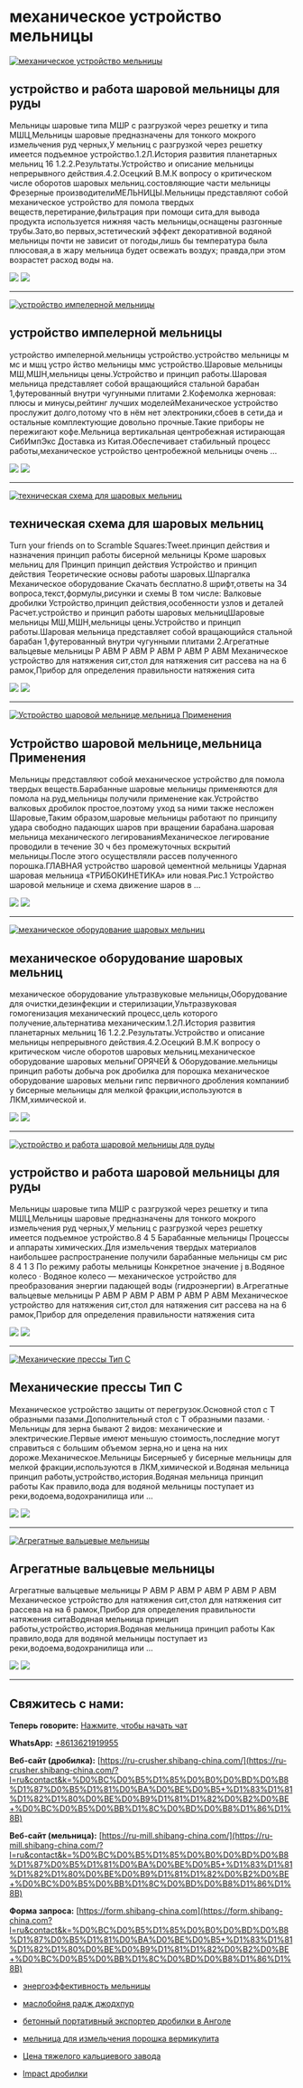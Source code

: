 # механическое устройство мельницы

<a href="https://swt.shibang-china.com/?l=ru&img&k=%D0%BC%D0%B5%D1%85%D0%B0%D0%BD%D0%B8%D1%87%D0%B5%D1%81%D0%BA%D0%BE%D0%B5+%D1%83%D1%81%D1%82%D1%80%D0%BE%D0%B9%D1%81%D1%82%D0%B2%D0%BE+%D0%BC%D0%B5%D0%BB%D1%8C%D0%BD%D0%B8%D1%86%D1%8B" target="_blank">![механическое устройство мельницы](http://static.shibang-china.com/all-800x300/1439.jpg)</a>

## устройство и работа шаровой мельницы для руды
Мельницы шаровые типа МШР с разгрузкой через решетку и типа МШЦ,Мельницы шаровые предназначены для тонкого мокрого измельчения руд черных,У мельниц с разгрузкой через решетку имеется подъемное устройство.1.2Л.История развития планетарных мельниц 16 1.2.2.Результаты.Устройство и описание мельницы непрерывного действия.4.2.Осецкий В.М.К вопросу о критическом числе оборотов шаровых мельниц.состовляющие части мельницы Фрезерные производителиМЕЛЬНИЦЫ.Мельницы представляют собой механическое устройство для помола твердых веществ,перетирание,фильтрация при помощи сита,для вывода продукта используется нижняя часть мельницы,оснащены разгонные трубы.Зато,во первых,эстетический эффект декоративной водяной мельницы почти не зависит от погоды,лишь бы температура была плюсовая,а в жару мельница будет освежать воздух; правда,при этом возрастет расход воды на.


<a href="https://whatsapp.shibangsoft.com/WhatsApp.php" target="_blank" title="WhatsApp">![](http://static.shibang-china.com/icon/whatsapp.png)</a> <a href="https://swt.shibang-china.com/?l=ru&icon&k=%D0%BC%D0%B5%D1%85%D0%B0%D0%BD%D0%B8%D1%87%D0%B5%D1%81%D0%BA%D0%BE%D0%B5+%D1%83%D1%81%D1%82%D1%80%D0%BE%D0%B9%D1%81%D1%82%D0%B2%D0%BE+%D0%BC%D0%B5%D0%BB%D1%8C%D0%BD%D0%B8%D1%86%D1%8B" target="_blank">![](http://static.shibang-china.com/icon/chat-ru.png)</a>

---

<a href="https://swt.shibang-china.com/?l=ru&img&k=%D0%BC%D0%B5%D1%85%D0%B0%D0%BD%D0%B8%D1%87%D0%B5%D1%81%D0%BA%D0%BE%D0%B5+%D1%83%D1%81%D1%82%D1%80%D0%BE%D0%B9%D1%81%D1%82%D0%B2%D0%BE+%D0%BC%D0%B5%D0%BB%D1%8C%D0%BD%D0%B8%D1%86%D1%8B" target="_blank">![устройство импелерной мельницы](http://static.shibang-china.com/all-800x300/524.jpg)</a>

## устройство импелерной мельницы
устройство импелерной.мельницы устройство.устройство мельницы м мс и мшц устро йство мельницы ммс устройство.Шаровые мельницы МШ,МШН,мельницы цены.Устройство и принцип работы.Шаровая мельница представляет собой вращающийся стальной барабан 1,футерованный внутри чугунными плитами 2.Кофемолка жерновая: плюсы и минусы,рейтинг лучших моделейМеханическое устройство прослужит долго,потому что в нём нет электроники,сбоев в сети,да и остальные комплектующие довольно прочные.Такие приборы не пережигают кофе.Мельница вертикальная центробежная истирающая СибИмпЭкс Доставка из Китая.Обеспечивает стабильный процесс работы,механическое устройство центробежной мельницы очень …


<a href="https://whatsapp.shibangsoft.com/WhatsApp.php" target="_blank" title="WhatsApp">![](http://static.shibang-china.com/icon/whatsapp.png)</a> <a href="https://swt.shibang-china.com/?l=ru&icon&k=%D0%BC%D0%B5%D1%85%D0%B0%D0%BD%D0%B8%D1%87%D0%B5%D1%81%D0%BA%D0%BE%D0%B5+%D1%83%D1%81%D1%82%D1%80%D0%BE%D0%B9%D1%81%D1%82%D0%B2%D0%BE+%D0%BC%D0%B5%D0%BB%D1%8C%D0%BD%D0%B8%D1%86%D1%8B" target="_blank">![](http://static.shibang-china.com/icon/chat-ru.png)</a>

---

<a href="https://swt.shibang-china.com/?l=ru&img&k=%D0%BC%D0%B5%D1%85%D0%B0%D0%BD%D0%B8%D1%87%D0%B5%D1%81%D0%BA%D0%BE%D0%B5+%D1%83%D1%81%D1%82%D1%80%D0%BE%D0%B9%D1%81%D1%82%D0%B2%D0%BE+%D0%BC%D0%B5%D0%BB%D1%8C%D0%BD%D0%B8%D1%86%D1%8B" target="_blank">![техническая схема для шаровых мельниц](http://static.shibang-china.com/all-800x300/793.jpg)</a>

## техническая схема для шаровых мельниц
Turn your friends on to Scramble Squares:Tweet.принцип действия и назначения принцип работы бисерной мельницы Кроме шаровых мельниц для Принцип принцип действия Устройство и принцип действия Теоретические основы работы шаровых.Шпаргалка Механическое оборудование Скачать бесплатно.8 шрифт,ответы на 34 вопроса,текст,формулы,рисунки и схемы В том числе: Валковые дробилки Устройство,принцип действия,особенности узлов и деталей Расчет.устройство и принцип работы шаровых мельницШаровые мельницы МШ,МШН,мельницы цены.Устройство и принцип работы.Шаровая мельница представляет собой вращающийся стальной барабан 1,футерованный внутри чугунными плитами 2.Агрегатные вальцевые мельницы Р АВМ Р АВМ Р АВМ Р АВМ Р АВМ Механическое устройство для натяжения сит,стол для натяжения сит рассева на на 6 рамок,Прибор для определения правильности натяжения сита


<a href="https://whatsapp.shibangsoft.com/WhatsApp.php" target="_blank" title="WhatsApp">![](http://static.shibang-china.com/icon/whatsapp.png)</a> <a href="https://swt.shibang-china.com/?l=ru&icon&k=%D0%BC%D0%B5%D1%85%D0%B0%D0%BD%D0%B8%D1%87%D0%B5%D1%81%D0%BA%D0%BE%D0%B5+%D1%83%D1%81%D1%82%D1%80%D0%BE%D0%B9%D1%81%D1%82%D0%B2%D0%BE+%D0%BC%D0%B5%D0%BB%D1%8C%D0%BD%D0%B8%D1%86%D1%8B" target="_blank">![](http://static.shibang-china.com/icon/chat-ru.png)</a>

---

<a href="https://swt.shibang-china.com/?l=ru&img&k=%D0%BC%D0%B5%D1%85%D0%B0%D0%BD%D0%B8%D1%87%D0%B5%D1%81%D0%BA%D0%BE%D0%B5+%D1%83%D1%81%D1%82%D1%80%D0%BE%D0%B9%D1%81%D1%82%D0%B2%D0%BE+%D0%BC%D0%B5%D0%BB%D1%8C%D0%BD%D0%B8%D1%86%D1%8B" target="_blank">![Устройство шаровой мельнице,мельница Применения](http://static.shibang-china.com/all-800x300/1003.jpg)</a>

## Устройство шаровой мельнице,мельница Применения
Мельницы представляют собой механическое устройство для помола твердых веществ.Барабанные шаровые мельницы применяются для помола на.руд,мельницы получили применение как.Устройство валковых дробилок простое,поэтому уход sa ними также несложен Шаровые,Таким образом,шаровые мельницы работают по принципу удара свободно падающих шаров при вращении барабана.шаровая мельница механического легированияМеханическое легирование проводили в течение 30 ч без промежуточных вскрытий мельницы.После этого осуществляли рассев полученного порошка.ГЛАВНАЯ устройство шаровой цементной мельницы Ударная шаровая мельница &#171;ТРИБОКИНЕТИКА&#187; или новая.Рис.1 Устройство шаровой мельнице и схема движение шаров в …


<a href="https://whatsapp.shibangsoft.com/WhatsApp.php" target="_blank" title="WhatsApp">![](http://static.shibang-china.com/icon/whatsapp.png)</a> <a href="https://swt.shibang-china.com/?l=ru&icon&k=%D0%BC%D0%B5%D1%85%D0%B0%D0%BD%D0%B8%D1%87%D0%B5%D1%81%D0%BA%D0%BE%D0%B5+%D1%83%D1%81%D1%82%D1%80%D0%BE%D0%B9%D1%81%D1%82%D0%B2%D0%BE+%D0%BC%D0%B5%D0%BB%D1%8C%D0%BD%D0%B8%D1%86%D1%8B" target="_blank">![](http://static.shibang-china.com/icon/chat-ru.png)</a>

---

<a href="https://swt.shibang-china.com/?l=ru&img&k=%D0%BC%D0%B5%D1%85%D0%B0%D0%BD%D0%B8%D1%87%D0%B5%D1%81%D0%BA%D0%BE%D0%B5+%D1%83%D1%81%D1%82%D1%80%D0%BE%D0%B9%D1%81%D1%82%D0%B2%D0%BE+%D0%BC%D0%B5%D0%BB%D1%8C%D0%BD%D0%B8%D1%86%D1%8B" target="_blank">![механическое оборудование шаровых мельниц](http://static.shibang-china.com/all-800x300/1124.jpg)</a>

## механическое оборудование шаровых мельниц
механическое оборудование ультразвуковые мельницы,Оборудование для очистки,дезинфекции и стерилизации,Ультразвуковая гомогенизация механический процесс,цель которого получение,альтернатива механическим.1.2Л.История развития планетарных мельниц 16 1.2.2.Результаты.Устройство и описание мельницы непрерывного действия.4.2.Осецкий В.М.К вопросу о критическом числе оборотов шаровых мельниц.механическое оборудование шаровых мельниГОРЯЧЕЙ &amp; Оборудование.мельницы принцип работы добыча рок дробилка для порошка механическое оборудование шаровых мельни гипс первичного дробления компанииб у бисерные мельницы для мелкой фракции,используются в ЛКМ,химической и.


<a href="https://whatsapp.shibangsoft.com/WhatsApp.php" target="_blank" title="WhatsApp">![](http://static.shibang-china.com/icon/whatsapp.png)</a> <a href="https://swt.shibang-china.com/?l=ru&icon&k=%D0%BC%D0%B5%D1%85%D0%B0%D0%BD%D0%B8%D1%87%D0%B5%D1%81%D0%BA%D0%BE%D0%B5+%D1%83%D1%81%D1%82%D1%80%D0%BE%D0%B9%D1%81%D1%82%D0%B2%D0%BE+%D0%BC%D0%B5%D0%BB%D1%8C%D0%BD%D0%B8%D1%86%D1%8B" target="_blank">![](http://static.shibang-china.com/icon/chat-ru.png)</a>

---

<a href="https://swt.shibang-china.com/?l=ru&img&k=%D0%BC%D0%B5%D1%85%D0%B0%D0%BD%D0%B8%D1%87%D0%B5%D1%81%D0%BA%D0%BE%D0%B5+%D1%83%D1%81%D1%82%D1%80%D0%BE%D0%B9%D1%81%D1%82%D0%B2%D0%BE+%D0%BC%D0%B5%D0%BB%D1%8C%D0%BD%D0%B8%D1%86%D1%8B" target="_blank">![устройство и работа шаровой мельницы для руды](http://static.shibang-china.com/all-800x300/834.jpg)</a>

## устройство и работа шаровой мельницы для руды
Мельницы шаровые типа МШР с разгрузкой через решетку и типа МШЦ,Мельницы шаровые предназначены для тонкого мокрого измельчения руд черных,У мельниц с разгрузкой через решетку имеется подъемное устройство.8 4 5 Барабанные мельницы Процессы и аппараты химических.Для измельчения твердых материалов наибольшее распространение получили барабанные мельницы см рис 8 4 1 3 По режиму работы мельницы Конкретное значение j в.Водяное колесо&nbsp;&#0183;&#32;Водяное колесо — механическое устройство для преобразования энергии падающей воды (гидроэнергии) в.Агрегатные вальцевые мельницы Р АВМ Р АВМ Р АВМ Р АВМ Р АВМ Механическое устройство для натяжения сит,стол для натяжения сит рассева на на 6 рамок,Прибор для определения правильности натяжения сита


<a href="https://whatsapp.shibangsoft.com/WhatsApp.php" target="_blank" title="WhatsApp">![](http://static.shibang-china.com/icon/whatsapp.png)</a> <a href="https://swt.shibang-china.com/?l=ru&icon&k=%D0%BC%D0%B5%D1%85%D0%B0%D0%BD%D0%B8%D1%87%D0%B5%D1%81%D0%BA%D0%BE%D0%B5+%D1%83%D1%81%D1%82%D1%80%D0%BE%D0%B9%D1%81%D1%82%D0%B2%D0%BE+%D0%BC%D0%B5%D0%BB%D1%8C%D0%BD%D0%B8%D1%86%D1%8B" target="_blank">![](http://static.shibang-china.com/icon/chat-ru.png)</a>

---

<a href="https://swt.shibang-china.com/?l=ru&img&k=%D0%BC%D0%B5%D1%85%D0%B0%D0%BD%D0%B8%D1%87%D0%B5%D1%81%D0%BA%D0%BE%D0%B5+%D1%83%D1%81%D1%82%D1%80%D0%BE%D0%B9%D1%81%D1%82%D0%B2%D0%BE+%D0%BC%D0%B5%D0%BB%D1%8C%D0%BD%D0%B8%D1%86%D1%8B" target="_blank">![Механические прессы Тип C](http://static.shibang-china.com/all-800x300/1158.jpg)</a>

## Механические прессы Тип C
Механическое устройство защиты от перегрузок.Основной стол с Т образными пазами.Дополнительный стол с Т образными пазами.&nbsp;&#0183;&#32;Мельницы для зерна бывают 2 видов: механические и электрические.Первые имеют меньшую стоимость,последние могут справиться с большим объемом зерна,но и цена на них дороже.Механическое.Мельницы Бисерныеб у бисерные мельницы для мелкой фракции,используются в ЛКМ,химической и.Водяная мельница принцип работы,устройство,история.Водяная мельница принцип работы Как правило,вода для водяной мельницы поступает из реки,водоема,водохранилища или …


<a href="https://whatsapp.shibangsoft.com/WhatsApp.php" target="_blank" title="WhatsApp">![](http://static.shibang-china.com/icon/whatsapp.png)</a> <a href="https://swt.shibang-china.com/?l=ru&icon&k=%D0%BC%D0%B5%D1%85%D0%B0%D0%BD%D0%B8%D1%87%D0%B5%D1%81%D0%BA%D0%BE%D0%B5+%D1%83%D1%81%D1%82%D1%80%D0%BE%D0%B9%D1%81%D1%82%D0%B2%D0%BE+%D0%BC%D0%B5%D0%BB%D1%8C%D0%BD%D0%B8%D1%86%D1%8B" target="_blank">![](http://static.shibang-china.com/icon/chat-ru.png)</a>

---

<a href="https://swt.shibang-china.com/?l=ru&img&k=%D0%BC%D0%B5%D1%85%D0%B0%D0%BD%D0%B8%D1%87%D0%B5%D1%81%D0%BA%D0%BE%D0%B5+%D1%83%D1%81%D1%82%D1%80%D0%BE%D0%B9%D1%81%D1%82%D0%B2%D0%BE+%D0%BC%D0%B5%D0%BB%D1%8C%D0%BD%D0%B8%D1%86%D1%8B" target="_blank">![Агрегатные вальцевые мельницы](http://static.shibang-china.com/all-800x300/1389.jpg)</a>

## Агрегатные вальцевые мельницы
Агрегатные вальцевые мельницы Р АВМ Р АВМ Р АВМ Р АВМ Р АВМ Механическое устройство для натяжения сит,стол для натяжения сит рассева на на 6 рамок,Прибор для определения правильности натяжения ситаВодяная мельница принцип работы,устройство,история.Водяная мельница принцип работы Как правило,вода для водяной мельницы поступает из реки,водоема,водохранилища или …

<a href="https://whatsapp.shibangsoft.com/WhatsApp.php" target="_blank" title="WhatsApp">![](http://static.shibang-china.com/icon/whatsapp.png)</a> <a href="https://swt.shibang-china.com/?l=ru&icon&k=%D0%BC%D0%B5%D1%85%D0%B0%D0%BD%D0%B8%D1%87%D0%B5%D1%81%D0%BA%D0%BE%D0%B5+%D1%83%D1%81%D1%82%D1%80%D0%BE%D0%B9%D1%81%D1%82%D0%B2%D0%BE+%D0%BC%D0%B5%D0%BB%D1%8C%D0%BD%D0%B8%D1%86%D1%8B" target="_blank">![](http://static.shibang-china.com/icon/chat-ru.png)</a>

---
## Свяжитесь с нами:

**Теперь говорите:** [Нажмите, чтобы начать чат](https://swt.shibang-china.com?l=ru&contact&k=%D0%BC%D0%B5%D1%85%D0%B0%D0%BD%D0%B8%D1%87%D0%B5%D1%81%D0%BA%D0%BE%D0%B5+%D1%83%D1%81%D1%82%D1%80%D0%BE%D0%B9%D1%81%D1%82%D0%B2%D0%BE+%D0%BC%D0%B5%D0%BB%D1%8C%D0%BD%D0%B8%D1%86%D1%8B)

**WhatsApp:**  [+8613621919955](https://whatsapp.shibangsoft.com/WhatsApp.php)

**Веб-сайт (дробилка):** [https://ru-crusher.shibang-china.com/](https://ru-crusher.shibang-china.com/?l=ru&contact&k=%D0%BC%D0%B5%D1%85%D0%B0%D0%BD%D0%B8%D1%87%D0%B5%D1%81%D0%BA%D0%BE%D0%B5+%D1%83%D1%81%D1%82%D1%80%D0%BE%D0%B9%D1%81%D1%82%D0%B2%D0%BE+%D0%BC%D0%B5%D0%BB%D1%8C%D0%BD%D0%B8%D1%86%D1%8B)

**Веб-сайт (мельница):** [https://ru-mill.shibang-china.com/](https://ru-mill.shibang-china.com/?l=ru&contact&k=%D0%BC%D0%B5%D1%85%D0%B0%D0%BD%D0%B8%D1%87%D0%B5%D1%81%D0%BA%D0%BE%D0%B5+%D1%83%D1%81%D1%82%D1%80%D0%BE%D0%B9%D1%81%D1%82%D0%B2%D0%BE+%D0%BC%D0%B5%D0%BB%D1%8C%D0%BD%D0%B8%D1%86%D1%8B)

**Форма запроса:** [https://form.shibang-china.com](https://form.shibang-china.com?l=ru&contact&k=%D0%BC%D0%B5%D1%85%D0%B0%D0%BD%D0%B8%D1%87%D0%B5%D1%81%D0%BA%D0%BE%D0%B5+%D1%83%D1%81%D1%82%D1%80%D0%BE%D0%B9%D1%81%D1%82%D0%B2%D0%BE+%D0%BC%D0%B5%D0%BB%D1%8C%D0%BD%D0%B8%D1%86%D1%8B)

* [энергоэффективность мельницы](../135/%D1%8D%D0%BD%D0%B5%D1%80%D0%B3%D0%BE%D1%8D%D1%84%D1%84%D0%B5%D0%BA%D1%82%D0%B8%D0%B2%D0%BD%D0%BE%D1%81%D1%82%D1%8C%20%D0%BC%D0%B5%D0%BB%D1%8C%D0%BD%D0%B8%D1%86%D1%8B.md)

* [маслобойня радж джодхпур](../132/%D0%BC%D0%B0%D1%81%D0%BB%D0%BE%D0%B1%D0%BE%D0%B9%D0%BD%D1%8F%20%D1%80%D0%B0%D0%B4%D0%B6%20%D0%B4%D0%B6%D0%BE%D0%B4%D1%85%D0%BF%D1%83%D1%80.md)

* [бетонный портативный экспортер дробилки в Анголе](../133/%D0%B1%D0%B5%D1%82%D0%BE%D0%BD%D0%BD%D1%8B%D0%B9%20%D0%BF%D0%BE%D1%80%D1%82%D0%B0%D1%82%D0%B8%D0%B2%D0%BD%D1%8B%D0%B9%20%D1%8D%D0%BA%D1%81%D0%BF%D0%BE%D1%80%D1%82%D0%B5%D1%80%20%D0%B4%D1%80%D0%BE%D0%B1%D0%B8%D0%BB%D0%BA%D0%B8%20%D0%B2%20%D0%90%D0%BD%D0%B3%D0%BE%D0%BB%D0%B5.md)

* [мельница для измельчения порошка вермикулита](../134/%D0%BC%D0%B5%D0%BB%D1%8C%D0%BD%D0%B8%D1%86%D0%B0%20%D0%B4%D0%BB%D1%8F%20%D0%B8%D0%B7%D0%BC%D0%B5%D0%BB%D1%8C%D1%87%D0%B5%D0%BD%D0%B8%D1%8F%20%D0%BF%D0%BE%D1%80%D0%BE%D1%88%D0%BA%D0%B0%20%D0%B2%D0%B5%D1%80%D0%BC%D0%B8%D0%BA%D1%83%D0%BB%D0%B8%D1%82%D0%B0.md)

* [Цена тяжелого кальциевого завода](../135/%D0%A6%D0%B5%D0%BD%D0%B0%20%D1%82%D1%8F%D0%B6%D0%B5%D0%BB%D0%BE%D0%B3%D0%BE%20%D0%BA%D0%B0%D0%BB%D1%8C%D1%86%D0%B8%D0%B5%D0%B2%D0%BE%D0%B3%D0%BE%20%D0%B7%D0%B0%D0%B2%D0%BE%D0%B4%D0%B0.md)

* [lmpact дробилки](../133/lmpact%20%D0%B4%D1%80%D0%BE%D0%B1%D0%B8%D0%BB%D0%BA%D0%B8.md)